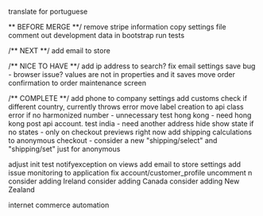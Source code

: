 translate for portuguese


** BEFORE MERGE **/
remove stripe information
copy settings file
comment out development data in bootstrap
run tests

/** NEXT **/
add email to store

/** NICE TO HAVE **/
add ip address to search?
fix email settings save bug - browser issue? values are not in properties and it saves
move order confirmation to order maintenance screen



/** COMPLETE **/
add phone to company settings
add customs check if different country, currently throws error
move label creation to api class
error if no harmonized number - unnecessary
test hong kong - need hong kong post api account.
test india - need another address
hide show state if no states - only on checkout previews right now
add shipping calculations to anonymous checkout - consider a new "shipping/select" and "shipping/set" just for anonymous


adjust init
test notifyexception on views
add email to store settings
add issue monitoring to application 
fix account/customer_profile
uncomment n
consider adding Ireland
consider adding Canada
consider adding New Zealand






internet
commerce
automation







